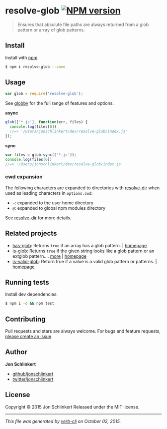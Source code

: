 # resolve-glob [![NPM version](https://badge.fury.io/js/resolve-glob.svg)](http://badge.fury.io/js/resolve-glob)

> Ensures that absolute file paths are always returned from a glob pattern or array of glob patterns.

## Install

Install with [npm](https://www.npmjs.com/)

```sh
$ npm i resolve-glob --save
```

## Usage

```js
var glob = require('resolve-glob');
```

See [globby](https://github.com/sindresorhus/globby) for the full range of features and options.

**async**

```js
glob(['*.js'], function(err, files) {
  console.log(files[0])
  //=> '/Users/jonschlinkert/dev/resolve-glob/index.js'
});
```

**sync**

```js
var files = glob.sync(['*.js']);
console.log(files[0])
//=> '/Users/jonschlinkert/dev/resolve-glob/index.js'
```

### cwd expansion

The following characters are expanded to directories with [resolve-dir](https://github.com/jonschlinkert/resolve-dir) when used as leading characters in `options.cwd`:

* `~`: expanded to the user home directory
* `@`: expanded to global npm modules directory

See [resolve-dir](https://github.com/jonschlinkert/resolve-dir) for more details.

## Related projects

* [has-glob](https://www.npmjs.com/package/has-glob): Returns `true` if an array has a glob pattern. | [homepage](https://github.com/jonschlinkert/has-glob)
* [is-glob](https://www.npmjs.com/package/is-glob): Returns `true` if the given string looks like a glob pattern or an extglob pattern.… [more](https://www.npmjs.com/package/is-glob) | [homepage](https://github.com/jonschlinkert/is-glob)
* [is-valid-glob](https://www.npmjs.com/package/is-valid-glob): Return true if a value is a valid glob pattern or patterns. | [homepage](https://github.com/jonschlinkert/is-valid-glob)

## Running tests

Install dev dependencies:

```sh
$ npm i -d && npm test
```

## Contributing

Pull requests and stars are always welcome. For bugs and feature requests, [please create an issue](https://github.com/jonschlinkert/resolve-glob/issues/new).

## Author

**Jon Schlinkert**

+ [github/jonschlinkert](https://github.com/jonschlinkert)
+ [twitter/jonschlinkert](http://twitter.com/jonschlinkert)

## License

Copyright © 2015 Jon Schlinkert
Released under the MIT license.

***

_This file was generated by [verb-cli](https://github.com/assemble/verb-cli) on October 02, 2015._